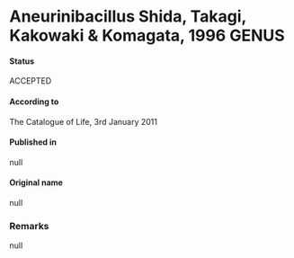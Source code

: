 # Aneurinibacillus Shida, Takagi, Kakowaki & Komagata, 1996 GENUS

#### Status
ACCEPTED

#### According to
The Catalogue of Life, 3rd January 2011

#### Published in
null

#### Original name
null

### Remarks
null